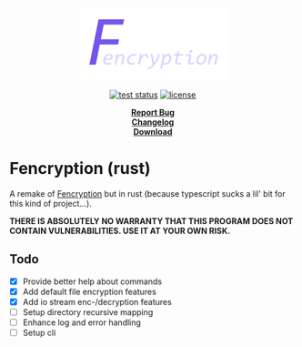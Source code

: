 <p align="center">
  <a href="#readme">
    <img src="./docs/assets/logo.png" height="auto">
  </a>

  <p align="center">
    <a href="https://github.com/valflrt/fencryption-rust/actions/workflows/tests.yml"><img alt="test status" src="https://img.shields.io/github/workflow/status/valflrt/fencryption-rust/tests" /></a>
    <a href="./LICENSE"><img alt="license" src="https://img.shields.io/github/license/valflrt/fencryption-rust" /></a>
  </p>

  <p align="center">
    <a href="https://github.com/valflrt/fencryption/issues/new"><b>Report Bug</b></a>
    <br />
    <a href="https://github.com/valflrt/Fencryption/blob/master/CHANGELOG.md"><b>Changelog</b></a>
    <br />
    <a href="https://github.com/valflrt/Fencryption/releases/latest"><b>Download</b></a>
  </p>
</p>

# Fencryption (rust)

A remake of [Fencryption](https://github.com/valflrt/fencryption) but in rust (because typescript sucks a lil' bit for this kind of project...).

**THERE IS ABSOLUTELY NO WARRANTY THAT THIS PROGRAM DOES NOT CONTAIN VULNERABILITIES. USE IT AT YOUR OWN RISK.**

## Todo

- [x] Provide better help about commands
- [x] Add default file encryption features
- [x] Add io stream enc-/decryption features
- [ ] Setup directory recursive mapping
- [ ] Enhance log and error handling
- [ ] Setup cli

